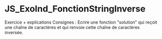 # JS_ExoInd_FonctionStringInverse
Exercice + explications
Consignes : Ecrire une fonction "solution" qui reçoit une chaîne de caractères et qui renvoie cette chaîne de caractères inversée.
